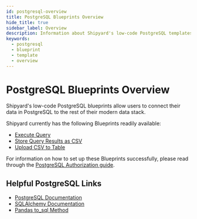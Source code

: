 ```yaml
---
id: postgresql-overview
title: PostgreSQL Blueprints Overview
hide_title: true
sidebar_label: Overview
description: Information about Shipyard's low-code PostgreSQL templates.
keywords:
  - postgresql
  - blueprint
  - template
  - overview
---
```


# PostgreSQL Blueprints Overview

Shipyard's low-code PostgreSQL blueprints allow users to connect their data in PostgreSQL to the rest of their modern data stack.

Shipyard currently has the following Blueprints readily available:
- [Execute Query](postgresql-execute-query)
- [Store Query Results as CSV](postgresql-store-query-results-as-csv)
- [Upload CSV to Table](postgresql-upload-csv-to-table)

For information on how to set up these Blueprints successfully, please read through the [PostgreSQL Authorization guide](postgresql-authorization).

## Helpful PostgreSQL Links
- [PostgreSQL Documentation](https://www.postgresql.org/docs/12/index.html)  
- [SQLAlchemy Documentation](https://docs.sqlalchemy.org/en/13/)  
- [Pandas to_sql Method](https://pandas.pydata.org/pandas-docs/stable/reference/api/pandas.DataFrame.to_sql.html) 